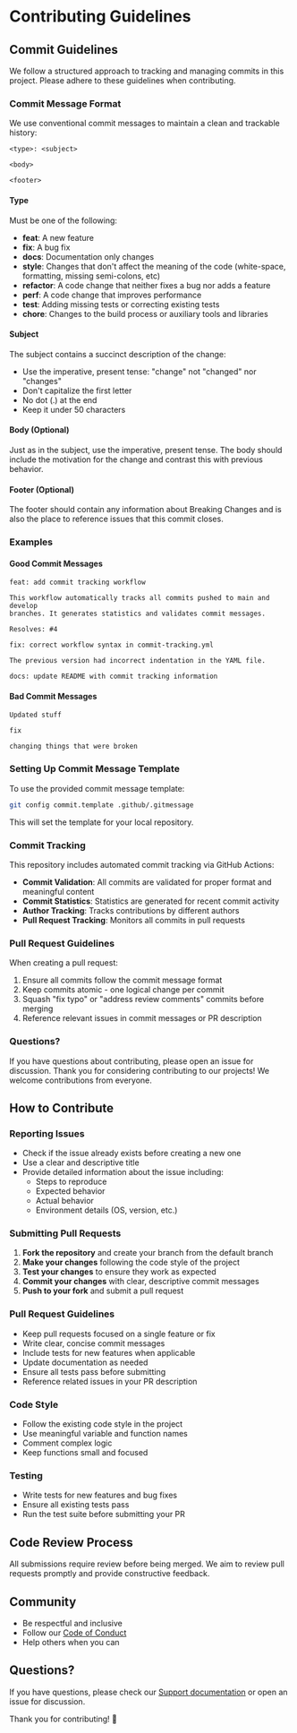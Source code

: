 # Contributing Guidelines

## Commit Guidelines

We follow a structured approach to tracking and managing commits in this project. Please adhere to these guidelines when contributing.

### Commit Message Format

We use conventional commit messages to maintain a clean and trackable history:

```
<type>: <subject>

<body>

<footer>
```

#### Type

Must be one of the following:

- **feat**: A new feature
- **fix**: A bug fix
- **docs**: Documentation only changes
- **style**: Changes that don't affect the meaning of the code (white-space, formatting, missing semi-colons, etc)
- **refactor**: A code change that neither fixes a bug nor adds a feature
- **perf**: A code change that improves performance
- **test**: Adding missing tests or correcting existing tests
- **chore**: Changes to the build process or auxiliary tools and libraries

#### Subject

The subject contains a succinct description of the change:

- Use the imperative, present tense: "change" not "changed" nor "changes"
- Don't capitalize the first letter
- No dot (.) at the end
- Keep it under 50 characters

#### Body (Optional)

Just as in the subject, use the imperative, present tense. The body should include the motivation for the change and contrast this with previous behavior.

#### Footer (Optional)

The footer should contain any information about Breaking Changes and is also the place to reference issues that this commit closes.

### Examples

#### Good Commit Messages

```
feat: add commit tracking workflow

This workflow automatically tracks all commits pushed to main and develop
branches. It generates statistics and validates commit messages.

Resolves: #4
```

```
fix: correct workflow syntax in commit-tracking.yml

The previous version had incorrect indentation in the YAML file.
```

```
docs: update README with commit tracking information
```

#### Bad Commit Messages

```
Updated stuff
```

```
fix
```

```
changing things that were broken
```

### Setting Up Commit Message Template

To use the provided commit message template:

```bash
git config commit.template .github/.gitmessage
```

This will set the template for your local repository.

### Commit Tracking

This repository includes automated commit tracking via GitHub Actions:

- **Commit Validation**: All commits are validated for proper format and meaningful content
- **Commit Statistics**: Statistics are generated for recent commit activity
- **Author Tracking**: Tracks contributions by different authors
- **Pull Request Tracking**: Monitors all commits in pull requests

### Pull Request Guidelines

When creating a pull request:

1. Ensure all commits follow the commit message format
2. Keep commits atomic - one logical change per commit
3. Squash "fix typo" or "address review comments" commits before merging
4. Reference relevant issues in commit messages or PR description

### Questions?

If you have questions about contributing, please open an issue for discussion.
Thank you for considering contributing to our projects! We welcome contributions from everyone.

## How to Contribute

### Reporting Issues

- Check if the issue already exists before creating a new one
- Use a clear and descriptive title
- Provide detailed information about the issue including:
  - Steps to reproduce
  - Expected behavior
  - Actual behavior
  - Environment details (OS, version, etc.)

### Submitting Pull Requests

1. **Fork the repository** and create your branch from the default branch
2. **Make your changes** following the code style of the project
3. **Test your changes** to ensure they work as expected
4. **Commit your changes** with clear, descriptive commit messages
5. **Push to your fork** and submit a pull request

### Pull Request Guidelines

- Keep pull requests focused on a single feature or fix
- Write clear, concise commit messages
- Include tests for new features when applicable
- Update documentation as needed
- Ensure all tests pass before submitting
- Reference related issues in your PR description

### Code Style

- Follow the existing code style in the project
- Use meaningful variable and function names
- Comment complex logic
- Keep functions small and focused

### Testing

- Write tests for new features and bug fixes
- Ensure all existing tests pass
- Run the test suite before submitting your PR

## Code Review Process

All submissions require review before being merged. We aim to review pull requests promptly and provide constructive feedback.

## Community

- Be respectful and inclusive
- Follow our [Code of Conduct](CODE_OF_CONDUCT.md)
- Help others when you can

## Questions?

If you have questions, please check our [Support documentation](SUPPORT.md) or open an issue for discussion.

Thank you for contributing! 🎉
